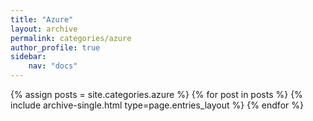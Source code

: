```yaml
---
title: "Azure"
layout: archive
permalink: categories/azure
author_profile: true
sidebar:
    nav: "docs"
---
```


{% assign posts = site.categories.azure %}
{% for post in posts %} {% include archive-single.html type=page.entries_layout %} {% endfor %}
